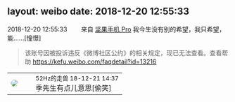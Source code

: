 layout: weibo
date: 2018-12-20 12:55:33
---
<meta name="referrer" content="no-referrer" />

2018-12-20 12:55:33  &nbsp;&nbsp;&nbsp;&nbsp;&nbsp;&nbsp; 来自 <a href="http://app.weibo.com/t/feed/Z4AgP" rel="nofollow">坚果手机 Pro</a>
我今生没有别的希望，我只希望，能……[憧憬]
>  该账号因被投诉违反《微博社区公约》的相关规定，现已无法查看。查看帮助 https://kefu.weibo.com/faqdetail?id=13216

<table style="width: 100%;">
  <tr>
    <td style="width: 40px;"><img style="border-radius:50%" src="https://tva4.sinaimg.cn/crop.0.0.180.180.50/8beaf773jw1e8qgp5bmzyj2050050aa8.jpg?KID=imgbed,tva&Expires=1624465825&ssig=md8rJoiby%2B"></td>
    <td colspan="2"><small>52Hz的走兽 18-12-21 14:37</small><br/>季先生有点儿意思[偷笑]</td>
  </tr>
</table>
